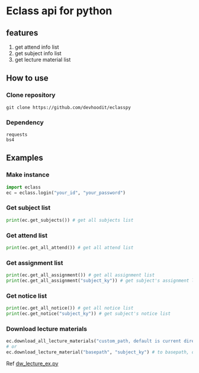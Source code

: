 # Eclass api for python

## features

1. get attend info list
2. get subject info list
3. get lecture material list

## How to use
### Clone repository
```
git clone https://github.com/devhoodit/eclasspy
```

### Dependency
```
requests
bs4
```

## Examples

### Make instance
```python
import eclass
ec = eclass.login("your_id", "your_password")
```

### Get subject list
```python
print(ec.get_subjects()) # get all subjects list
```

### Get attend list
```python
print(ec.get_all_attend()) # get all attend list
```

### Get assignment list
```python
print(ec.get_all_assignment()) # get all assignment list
print(ec.get_all_assignment("subject_ky")) # get subject's assignment list
```

### Get notice list
```python
print(ec.get_all_notice()) # get all notice list
print(ec.get_notice("subject_ky")) # get subject's notice list
```

### Download lecture materials
```python
ec.download_all_lecture_materials("custom_path, default is current directory") # to path, download all subject's lecture materials (make each subject folder)
# or
ec.download_lecture_material("basepath", "subject_ky") # to basepath, download subject's lecture materials
```

Ref [dw_lecture_ex.py](https://github.com/devhoodit/eclasspy/blob/main/dw_lecture_ex.py)
